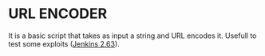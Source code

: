 # URL ENCODER
It is a basic script that takes as input a string and URL encodes it. Usefull to test some exploits ([Jenkins 2.63](https://www.exploit-db.com/exploits/48904)). 